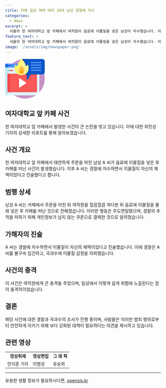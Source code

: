 ```yaml
---
title: 카페 음료 체액 테러 20대 남성 경찰에 자수
categories:
  - News
excerpt: >
  서울의 한 여자대학교 앞 카페에서 여직원이 음료에 이물질을 넣은 남성이 자수했습니다. 이물질이 자신의 체액이었다고 주장하며 경찰 조사를 받았는데, 사건 발생 후 10일만에 자수한 것으로 알려졌습니다. A 씨는 주도면밀한 범행으로 CCTV 추적을 피한 뒤 자수했는데, 경찰은 이물질에 대한 감정을 진행 중입니다. 사건으로 충격받은 카페 직원은 이렇게 쉽게 위험에 노출된다는 것 자체가 충격적이라고 말했습니다.
feature_text: >
  서울의 한 여자대학교 앞 카페에서 여직원이 음료에 이물질을 넣은 남성이 자수했습니다. 이물질이 자신의 체액이었다고 주장하며 경찰 조사를 받았는데, 사건 발생 후 10일만에 자수한 것으로 알려졌습니다. A 씨는 주도면밀한 범행으로 CCTV 추적을 피한 뒤 자수했는데, 경찰은 이물질에 대한 감정을 진행 중입니다. 사건으로 충격받은 카페 직원은 이렇게 쉽게 위험에 노출된다는 것 자체가 충격적이라고 말했습니다.
image: '/assets/img/newspaper.png'
---
```


<p><img src="/assets/img/news.png" alt="rentncar 속보" /></p>

<h2>여자대학교 앞 카페 사건</h2>

<p data-ke-size="size16">한 여자대학교 앞 카페에서 발생한 사건이 큰 논란을 빚고 있습니다. 이에 대한 최민성 기자의 상세한 리포트를 통해 알아보겠습니다.</p>

<h2 data-ke-size="size26">사건 개요</h2>

<p data-ke-size="size16">한 여자대학교 앞 카페에서 태연하게 주문을 마친 남성 A 씨가 음료에 이물질을 넣은 후 카페를 떠난 사건이 발생했습니다. 이후 A 씨는 경찰에 자수하면서 이물질이 자신의 체액이었다고 진술했다고 합니다.</p>

<h2 data-ke-size="size26">범행 상세</h2>

<p data-ke-size="size16">남성 A 씨는 카페에서 주문을 마친 뒤 여직원을 힐끔힐끔 쳐다본 뒤 음료에 이물질을 몰래 넣은 후 카페를 떠난 것으로 전해졌습니다. 이러한 행동은 주도면밀했으며, 경찰의 추적을 피하기 위해 개인정보가 남지 않는 쿠폰으로 결제한 것으로 알려졌습니다.</p>

<h2 data-ke-size="size26">가해자의 진술</h2>

<p data-ke-size="size16">A 씨는 경찰에 자수하면서 이물질이 자신의 체액이었다고 진술했습니다. 이에 경찰은 A 씨를 불구속 입건하고, 국과수에 이물질 감정을 의뢰했습니다.</p>

<h2 data-ke-size="size26">사건의 충격</h2>

<p data-ke-size="size16">이 사건은 여직원에게 큰 충격을 주었으며, 일상에서 이렇게 쉽게 위험에 노출된다는 점이 충격적이었습니다.</p>

<h2 data-ke-size="size26">결론</h2>

<p data-ke-size="size16">해당 사건에 대한 경찰과 국과수의 조사가 진행 중이며, 사람들은 이러한 범죄 행위로부터 안전하게 지키기 위해 보다 강화된 대책이 필요하다는 의견을 제시하고 있습니다.</p>

<h2 data-ke-size="size26">관련 영상</h2>

<table>
  <tr>
    <td style="text-align: center; height: 17px;"><b>영상취재</b></td>
    <td style="text-align: center; height: 17px;"><b>영상편집</b></td>
    <td style="text-align: center; height: 17px;"><b>그 래 픽</b></td>
  </tr>
  <tr>
    <td>안지훈 기자</td>
    <td>이범성</td>
    <td>유승희</td>
  </tr>
</table>

<hr>
유용한 생활 정보가 필요하시다면, <a href="https://opensis.kr" rel="dofollow">opensis.kr</a>


